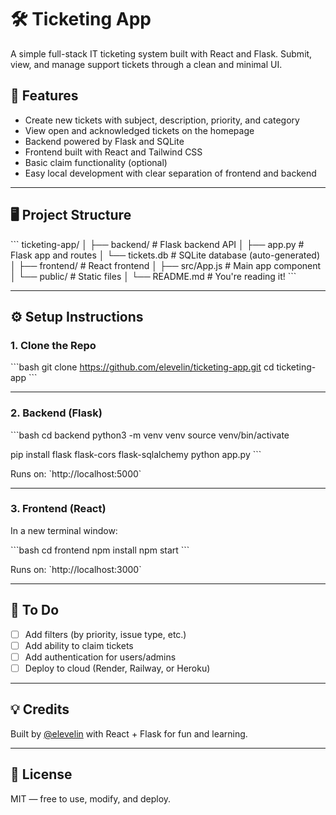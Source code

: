 # 🛠️ Ticketing App

A simple full-stack IT ticketing system built with React and Flask. Submit, view, and manage support tickets through a clean and minimal UI.

## 🚀 Features

- Create new tickets with subject, description, priority, and category
- View open and acknowledged tickets on the homepage
- Backend powered by Flask and SQLite
- Frontend built with React and Tailwind CSS
- Basic claim functionality (optional)
- Easy local development with clear separation of frontend and backend

---

## 🖥️ Project Structure

\`\`\`
ticketing-app/
│
├── backend/              # Flask backend API
│   ├── app.py            # Flask app and routes
│   └── tickets.db        # SQLite database (auto-generated)
│
├── frontend/             # React frontend
│   ├── src/App.js        # Main app component
│   └── public/           # Static files
│
└── README.md             # You're reading it!
\`\`\`

---

## ⚙️ Setup Instructions

### 1. Clone the Repo

\`\`\`bash
git clone https://github.com/elevelin/ticketing-app.git
cd ticketing-app
\`\`\`

---

### 2. Backend (Flask)

\`\`\`bash
cd backend
python3 -m venv venv
source venv/bin/activate

pip install flask flask-cors flask-sqlalchemy
python app.py
\`\`\`

Runs on: \`http://localhost:5000\`

---

### 3. Frontend (React)

In a new terminal window:

\`\`\`bash
cd frontend
npm install
npm start
\`\`\`

Runs on: \`http://localhost:3000\`

---

## 📝 To Do

- [ ] Add filters (by priority, issue type, etc.)
- [ ] Add ability to claim tickets
- [ ] Add authentication for users/admins
- [ ] Deploy to cloud (Render, Railway, or Heroku)

---

## 💡 Credits

Built by [@elevelin](https://github.com/elevelin) with React + Flask for fun and learning.

---

## 📜 License

MIT — free to use, modify, and deploy.
